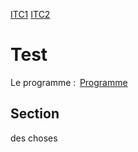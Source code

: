 
[ITC1](/classes/ITC1.md) [ITC2](/classes/ITC1.md) 


# Test

Le programme : 
[Programme](https://prepas.org/index.php?document=72)

## Section

des choses
